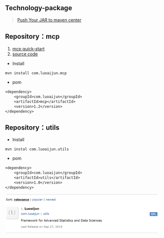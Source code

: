 ## Technology-package

> [Push Your JAR to maven center](https://luoaijun.github.io/note-book/#/chapter4/chapter4)

## Repository：mcp 
1. [mcp quick-start](https://luoaijun.github.io/com.cdes.custom.talend/#/chapter2/chapter2)
2. [source code](https://github.com/luoaijun/MCPUtils)


- Install 
```
mvn install com.luoaijun.mcp
```


- pom 
```
<dependency>
    <groupId>com.luoaijun</groupId>
    <artifactId>mcp</artifactId>
    <version>1.2</version>
</dependency>
```


## Repository：utils 
 

- Install 
```
mvn instal com.luoaijun.utils
```


- pom 
```
<dependency>
    <groupId>com.luoaijun</groupId>
    <artifactId>utils</artifactId>
    <version>1.0</version>
</dependency>
```

![utils](resources/images/5.PNG)